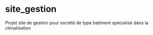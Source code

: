 # site_gestion
Projet site de gestion pour société de type batiment spécialisé dans la climatisation
